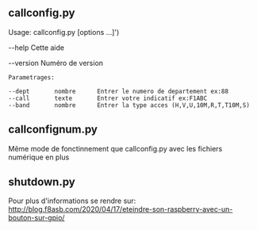 ## callconfig.py

Usage: callconfig.py [options ...]')

   --help                           Cette aide
   
   --version                        Numéro de version
   
    Parametrages:
   
    --dept       nombre      Entrer le numero de departement ex:88
    --call       texte       Entrer votre indicatif ex:F1ABC
    --band       nombre      Entrer la type acces (H,V,U,10M,R,T,T10M,S)
## callconfignum.py

Même mode de fonctinnement que callconfig.py avec les fichiers numérique en plus
    
## shutdown.py

Pour plus d'informations se rendre sur: <http://blog.f8asb.com/2020/04/17/eteindre-son-raspberry-avec-un-bouton-sur-gpio/>
